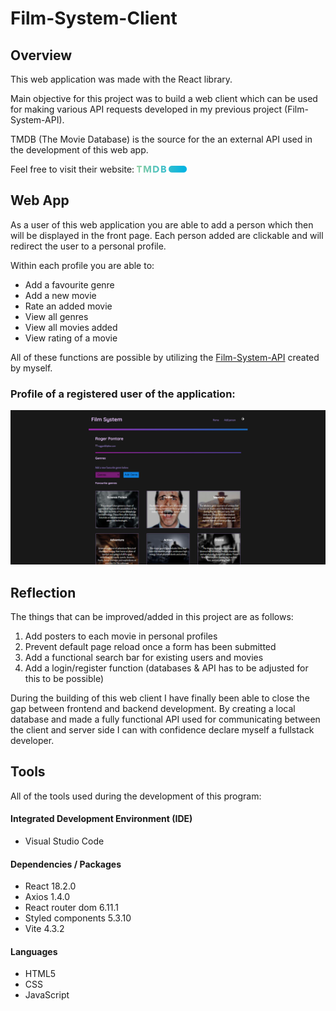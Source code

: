 # Film-System-Client

## Overview

This web application was made with the React library.

Main objective for this project was to build a web client which can be used for making various API requests developed in my previous project (Film-System-API).

TMDB (The Movie Database) is the source for the an external API used in the development of this web app.

Feel free to visit their website:
<picture>
<a href="https://www.themoviedb.org/"><img width="80" alt="Container diagram." src="./github/blue_short-tmdb.svg"></a>
</picture>

## Web App

As a user of this web application you are able to add a person which then will be displayed in the front page. Each person added are clickable and will redirect the user to a personal profile.

Within each profile you are able to:

- Add a favourite genre
- Add a new movie
- Rate an added movie
- View all genres
- View all movies added
- View rating of a movie

All of these functions are possible by utilizing the <a href="https://github.com/lordstimpa/Film-System-API">Film-System-API</a> created by myself.

### Profile of a registered user of the application:

<picture>
<a><img width="1280" alt="Container diagram." src="./github/app.png"></a>
</picture>

## Reflection

The things that can be improved/added in this project are as follows:

1. Add posters to each movie in personal profiles
2. Prevent default page reload once a form has been submitted
3. Add a functional search bar for existing users and movies
4. Add a login/register function (databases & API has to be adjusted for this to be possible)

During the building of this web client I have finally been able to close the gap between frontend and backend development. By creating a local database and made a fully functional API used for communicating between the client and server side I can with confidence declare myself a fullstack developer.

## Tools

All of the tools used during the development of this program:

#### Integrated Development Environment (IDE)

- Visual Studio Code

#### Dependencies / Packages

- React 18.2.0
- Axios 1.4.0
- React router dom 6.11.1
- Styled components 5.3.10
- Vite 4.3.2

#### Languages

- HTML5
- CSS
- JavaScript
